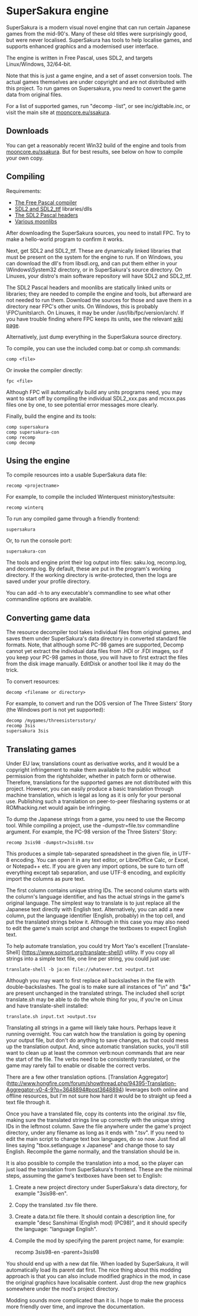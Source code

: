 SuperSakura engine
==================

SuperSakura is a modern visual novel engine that can run certain Japanese
games from the mid-90's. Many of these old titles were surprisingly good,
but were never localised. SuperSakura has tools to help localise games, and
supports enhanced graphics and a modernised user interface.

The engine is written in Free Pascal, uses SDL2, and targets Linux/Windows,
32/64-bit.

Note that this is just a game engine, and a set of asset conversion tools.
The actual games themselves are under copyright and are not distributed with
this project. To run games on Supersakura, you need to convert the game data
from original files.

For a list of supported games, run "decomp -list", or see inc/gidtable.inc,
or visit the main site at
[mooncore.eu/ssakura](https://mooncore.eu/ssakura/).


Downloads
---------

You can get a reasonably recent Win32 build of the engine and tools from
[mooncore.eu/ssakura](https://mooncore.eu/ssakura/). But for best results,
see below on how to compile your own copy.


Compiling
---------

Requirements:
- [The Free Pascal compiler](https://www.freepascal.org/)
- [SDL2 and SDL2_ttf](https://libsdl.org/) libraries/dlls
- [The SDL2 Pascal headers](https://github.com/ev1313/Pascal-SDL-2-Headers)
- [Various moonlibs](https://github.com/bunnylin/moonlibs)

After downloading the SuperSakura sources, you need to install FPC. Try to
make a hello-world program to confirm it works.

Next, get SDL2 and SDL2_ttf. These are dynamically linked libraries that
must be present on the system for the engine to run. If on Windows, you can
download the dll's from libsdl.org, and can put them either in your
\Windows\System32 directory, or in SuperSakura's source directory. On
Linuxes, your distro's main software repository will have SDL2 and SDL2_ttf.

The SDL2 Pascal headers and moonlibs are statically linked units or
libraries; they are needed to compile the engine and tools, but afterward
are not needed to run them. Download the sources for those and save them in
a directory near FPC's other units. On Windows, this is probably
\FPC\units\arch\. On Linuxes, it may be under /usr/lib/fpc/version/arch/.
If you have trouble finding where FPC keeps its units, see the relevant
[wiki page](http://wiki.freepascal.org/Unit_not_found_-_How_to_find_units).

Alternatively, just dump everything in the SuperSakura source directory.

To compile, you can use the included comp.bat or comp.sh commands:

    comp <file>

Or invoke the compiler directly:

    fpc <file>

Although FPC will automatically build any units programs need, you may want
to start off by compiling the individual SDL2_xxx.pas and mcxxx.pas files
one by one, to see potential error messages more clearly.

Finally, build the engine and its tools:

    comp supersakura
    comp supersakura-con
    comp recomp
    comp decomp


Using the engine
----------------

To compile resources into a usable SuperSakura data file:

    recomp <projectname>

For example, to compile the included Winterquest ministory/testsuite:

    recomp winterq

To run any compiled game through a friendly frontend:

    supersakura

Or, to run the console port:

    supersakura-con

The tools and engine print their log output into files: saku.log, recomp.log,
and decomp.log. By default, these are put in the program's working directory.
If the working directory is write-protected, then the logs are saved under
your profile directory.

You can add -h to any executable's commandline to see what other commandline
options are available.


Converting game data
--------------------

The resource decompiler tool takes individual files from original games, and
saves them under SuperSakura's data directory in converted standard file
formats. Note, that although some PC-98 games are supported, Decomp cannot
yet extract the individual data files from .HDI or .FDI images, so if you
keep your PC-98 games in those, you will have to first extract the files
from the disk image manually. EditDisk or another tool like it may do the
trick.

To convert resources:

    decomp <filename or directory>

For example, to convert and run the DOS version of The Three Sisters' Story
(the Windows port is not yet supported):

    decomp /mygames/threesistersstory/
    recomp 3sis
    supersakura 3sis


Translating games
-----------------

Under EU law, translations count as derivative works, and it would be
a copyright infringement to make them available to the public without
permission from the rightsholder, whether in patch form or otherwise.
Therefore, translations for the supported games are not distributed with
this project. However, you can easily produce a basic translation through
machine translation, which is legal as long as it is only for your personal
use. Publishing such a translation on peer-to-peer filesharing systems or at
ROMhacking.net would again be infringing.

To dump the Japanese strings from a game, you need to use the Recomp tool.
While compiling a project, use the -dumpstr=file.tsv commandline argument.
For example, the PC-98 version of the Three Sisters' Story:

	recomp 3sis98 -dumpstr=3sis98.tsv

This produces a simple tab-separated spreadsheet in the given file, in UTF-8
encoding. You can open it in any text editor, or LibreOffice Calc, or Excel,
or Notepad++ etc. If you are given any import options, be sure to turn off
everything except tab separation, and use UTF-8 encoding, and explicitly
import the columns as pure text.

The first column contains unique string IDs. The second column starts with
the column's language identifier, and has the actual strings in the game's
original language. The simplest way to translate is to just replace all the
Japanese text directly with English text. Alternatively, you can add a new
column, put the language identifier (English, probably) in the top cell, and
put the translated strings below it. Although in this case you may also need
to edit the game's main script and change the textboxes to expect English
text.

To help automate translation, you could try Mort Yao's excellent
[Translate-Shell] (https://www.soimort.org/translate-shell/)
utility. If you copy all strings into a simple text file, one line per
string, you could just use:

	translate-shell -b ja:en file://whatever.txt >output.txt

Although you may want to first replace all backslashes in the file with
double-backslashes. The goal is to make sure all instances of "\n" and "\$x"
are present unchanged in the translated strings. The included shell script
translate.sh may be able to do the whole thing for you, if you're on Linux
and have translate-shell installed:

	translate.sh input.txt >output.tsv

Translating all strings in a game will likely take hours. Perhaps leave it
running overnight. You can watch how the translation is going by opening
your output file, but don't do anything to save changes, as that could mess
up the translation output. And, since automatic translation sucks, you'll
still want to clean up at least the common verb:noun commands that are near
the start of the file. The verbs need to be consistently translated, or the
game may rarely fail to enable or disable the correct verbs.

There are a few other translation options. [Translation Aggregator]
(http://www.hongfire.com/forum/showthread.php/94395-Translation-Aggregator-v0-4-9?p=3648894#post3648894)
leverages both online and offline resources, but I'm not sure how hard it
would be to straight up feed a text file through it.

Once you have a translated file, copy its contents into the original .tsv
file, making sure the translated strings line up correctly with the unique
string IDs in the leftmost column. Save the file anywhere under the game's
project directory, under any filename as long as it ends with ".tsv". If you
need to edit the main script to change text box languages, do so now. Just
find all lines saying "tbox.setlanguage x Japanese" and change those to say
English. Recompile the game normally, and the translation should be in.

It is also possible to compile the translation into a mod, so the player can
just load the translation from SuperSakura's frontend. These are the minimal
steps, assuming the game's textboxes have been set to English:

1. Create a new project directory under SuperSakura's data directory, for
example "3sis98-en".

2. Copy the translated .tsv file there.

3. Create a data.txt file there. It should contain a description line, for
example "desc Sanshimai (English mod) (PC98)", and it should specify the
language: "language English".

4. Compile the mod by specifying the parent project name, for example:

	recomp 3sis98-en -parent=3sis98

You should end up with a new dat file. When loaded by SuperSakura, it will
automatically load its parent dat first. The nice thing about this modding
approach is that you can also include modified graphics in the mod, in case
the original graphics have localisable content. Just drop the new graphics
somewhere under the mod's project directory.

Modding sounds more complicated than it is. I hope to make the process more
friendly over time, and improve the documentation.
